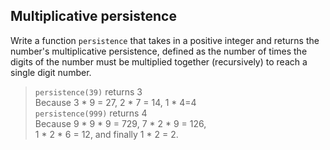## Multiplicative persistence

Write a function `persistence` that takes in a positive integer and 
returns the number's multiplicative persistence, defined as the number of times the digits
of the number must be multiplied
together (recursively) to reach a single digit number.


> `persistence(39)` returns 3 <br>
Because 3 * 9 = 27, 2 * 7 = 14, 1 * 4=4 <br>
`persistence(999)` returns 4 <br>
Because 9 * 9 * 9 = 729, 7 * 2 * 9 = 126,<br>
1 * 2 * 6 = 12, and finally 1 * 2 = 2.
